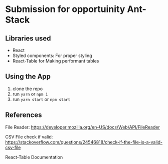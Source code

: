 # Submission for opportuinity Ant-Stack

## Libraries used

- React
- Styled components: For proper styling
- React-Table for Making performant tables

## Using the App

1. clone the repo
2. run `yarn` or `npm i`
3. run `yarn start` or `npm start`

## References

File Reader: https://developer.mozilla.org/en-US/docs/Web/API/FileReader

CSV File check if valid: https://stackoverflow.com/questions/24546818/check-if-the-file-is-a-valid-csv-file

React-Table Documentation
